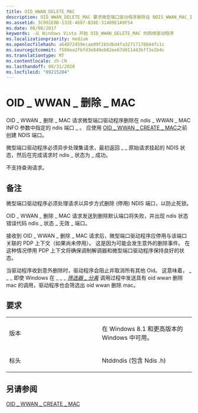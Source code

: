 ```yaml
---
title: OID_WWAN_DELETE_MAC
description: OID_WWAN_DELETE_MAC 要求微型端口驱动程序删除在 NDIS_WWAN_MAC_INFO 参数中指定的 NDIS 端口。
ms.assetid: 3C992E0D-132E-4687-B38E-31409E1A9F54
ms.date: 08/08/2017
keywords: -从 Windows Vista 开始 OID_WWAN_DELETE_MAC 的网络驱动程序
ms.localizationpriority: medium
ms.openlocfilehash: a64872459ecae09f2b5dbd4fa32717178844fc1c
ms.sourcegitcommit: f500ea2fbfd3e849eb82ee67d011443bff3e2b4c
ms.translationtype: MT
ms.contentlocale: zh-CN
ms.lasthandoff: 08/31/2020
ms.locfileid: "89215204"
---
```

# <a name="oid_wwan_delete_mac"></a>OID \_ WWAN \_ 删除 \_ MAC


OID \_ WWAN \_ 删除 \_ MAC 请求微型端口驱动程序删除在 ndis \_ WWAN \_ MAC INFO 参数中指定的 ndis 端口 \_ 。 应使用 [OID \_ WWAN \_ CREATE \_ MAC](oid-wwan-create-mac.md)之前创建 NDIS 端口。

微型端口驱动程序必须异步处理集请求，最初返回 \_ \_ 原始请求挂起的 NDIS 状态，然后在完成请求时 ndis \_ 状态为 \_ 成功。

不支持查询请求。

<a name="remarks"></a>备注
-------

微型端口驱动程序必须处理请求以异步方式删除 (停用) NDIS 端口，以防止死锁。

OID \_ WWAN \_ 删除 \_ MAC 请求发送到删除默认端口将失败，并出现 ndis 状态错误代码 ndis \_ 状态 \_ 无效 \_ 端口。

接收到 OID \_ WWAN \_ 删除 \_ MAC 请求后，微型端口驱动程序应停用与该端口关联的 PDP 上下文（如果尚未停用）。 这是因为可能会发生意外的删除事件。 在这种情况停用 PDP 上下文将确保调制解调器和微型端口驱动程序保持良好的状态。

当驱动程序收到意外删除时，驱动程序会阻止并取消所有其他 Oid。 这意味着， \_ \_ \_ 即使 Windows 在 \_ \_ \_ [*筛选器 \_ 分离*](/windows-hardware/drivers/ddi/ndis/nc-ndis-filter_detach) 调用过程中发送具有 oid wwan 删除 mac 的调用，驱动程序也会筛选出 oid wwan 删除 mac。

<a name="requirements"></a>要求
------------

<table>
<colgroup>
<col width="50%" />
<col width="50%" />
</colgroup>
<tbody>
<tr class="odd">
<td><p>版本</p></td>
<td><p>在 Windows 8.1 和更高版本的 Windows 中可用。</p></td>
</tr>
<tr class="even">
<td><p>标头</p></td>
<td>Ntddndis (包含 Ndis .h) </td>
</tr>
</tbody>
</table>

## <a name="see-also"></a>另请参阅


[OID \_ WWAN \_ CREATE \_ MAC](oid-wwan-create-mac.md)

 

